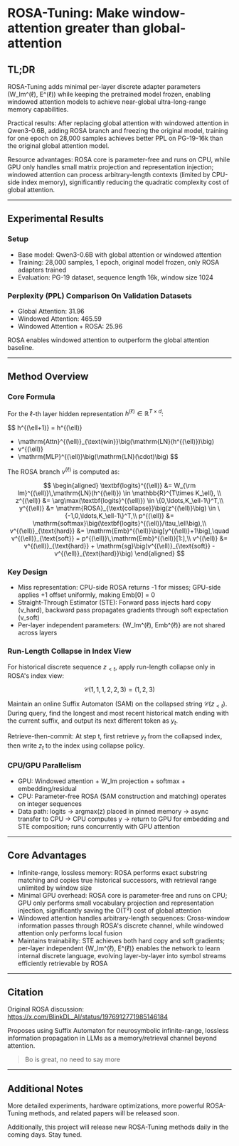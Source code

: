 # ROSA-Tuning: Make window-attention greater than global-attention

## TL;DR

ROSA-Tuning adds minimal per-layer discrete adapter parameters (W_lm^(ℓ), E^(ℓ)) while keeping the pretrained model frozen, enabling windowed attention models to achieve near-global ultra-long-range memory capabilities.

Practical results: After replacing global attention with windowed attention in Qwen3-0.6B, adding ROSA branch and freezing the original model, training for one epoch on 28,000 samples achieves better PPL on PG-19-16k than the original global attention model.

Resource advantages: ROSA core is parameter-free and runs on CPU, while GPU only handles small matrix projection and representation injection; windowed attention can process arbitrary-length contexts (limited by CPU-side index memory), significantly reducing the quadratic complexity cost of global attention.

---

## Experimental Results

### Setup

- Base model: Qwen3-0.6B with global attention or windowed attention
- Training: 28,000 samples, 1 epoch, original model frozen, only ROSA adapters trained
- Evaluation: PG-19 dataset, sequence length 16k, window size 1024

### Perplexity (PPL) Comparison On Validation Datasets

- Global Attention: 31.96
- Windowed Attention: 465.59
- Windowed Attention + ROSA: 25.96

ROSA enables windowed attention to outperform the global attention baseline.

---

## Method Overview

### Core Formula

For the ℓ-th layer hidden representation $h^{(\ell)} \in \mathbb{R}^{T\times d}$:

$$
h^{(\ell+1)} = h^{(\ell)}
+ \mathrm{Attn}^{(\ell)}_{\text{win}}\big(\mathrm{LN}(h^{(\ell)})\big)
+ v^{(\ell)}
+ \mathrm{MLP}^{(\ell)}\big(\mathrm{LN}(\cdot)\big)
$$

The ROSA branch $v^{(\ell)}$ is computed as:

$$
\begin{aligned}
\textbf{logits}^{(\ell)} &= W_{\rm lm}^{(\ell)}\,\mathrm{LN}(h^{(\ell)}) \in \mathbb{R}^{T\times K_\ell}, \\
z^{(\ell)} &= \arg\max(\textbf{logits}^{(\ell)}) \in \{0,\ldots,K_\ell-1\}^T,\\
y^{(\ell)} &= \mathrm{ROSA}_{\text{collapse}}\big(z^{(\ell)}\big) \in \{-1,0,\ldots,K_\ell-1\}^T,\\
p^{(\ell)} &= \mathrm{softmax}\big(\textbf{logits}^{(\ell)}/\tau_\ell\big),\\
v^{(\ell)}_{\text{hard}} &= \mathrm{Emb}^{(\ell)}\big[y^{(\ell)}+1\big],\quad
v^{(\ell)}_{\text{soft}} = p^{(\ell)}\,\mathrm{Emb}^{(\ell)}[1:],\\
v^{(\ell)} &= v^{(\ell)}_{\text{hard}} + \mathrm{sg}\big(v^{(\ell)}_{\text{soft}} - v^{(\ell)}_{\text{hard}}\big)
\end{aligned}
$$

### Key Design

- Miss representation: CPU-side ROSA returns -1 for misses; GPU-side applies +1 offset uniformly, making Emb[0] = 0
- Straight-Through Estimator (STE): Forward pass injects hard copy (v_hard), backward pass propagates gradients through soft expectation (v_soft)
- Per-layer independent parameters: {W_lm^(ℓ), Emb^(ℓ)} are not shared across layers

### Run-Length Collapse in Index View

For historical discrete sequence $z_{<t}$, apply run-length collapse only in ROSA's index view:

$$\mathcal{C}(1,1,1,2,2,3) = (1,2,3)$$

Maintain an online Suffix Automaton (SAM) on the collapsed string $\mathcal{C}(z_{<t})$. During query, find the longest and most recent historical match ending with the current suffix, and output its next different token as $y_t$.

Retrieve-then-commit: At step t, first retrieve $y_t$ from the collapsed index, then write $z_t$ to the index using collapse policy.

### CPU/GPU Parallelism

- GPU: Windowed attention + W_lm projection + softmax + embedding/residual
- CPU: Parameter-free ROSA (SAM construction and matching) operates on integer sequences
- Data path: logits → argmax(z) placed in pinned memory → async transfer to CPU → CPU computes y → return to GPU for embedding and STE composition; runs concurrently with GPU attention

---

## Core Advantages

- Infinite-range, lossless memory: ROSA performs exact substring matching and copies true historical successors, with retrieval range unlimited by window size
- Minimal GPU overhead: ROSA core is parameter-free and runs on CPU; GPU only performs small vocabulary projection and representation injection, significantly saving the O(T²) cost of global attention
- Windowed attention handles arbitrary-length sequences: Cross-window information passes through ROSA's discrete channel, while windowed attention only performs local fusion
- Maintains trainability: STE achieves both hard copy and soft gradients; per-layer independent {W_lm^(ℓ), E^(ℓ)} enables the network to learn internal discrete language, evolving layer-by-layer into symbol streams efficiently retrievable by ROSA

---

## Citation

Original ROSA discussion: https://x.com/BlinkDL_AI/status/1976912771985146184

Proposes using Suffix Automaton for neurosymbolic infinite-range, lossless information propagation in LLMs as a memory/retrieval channel beyond attention.

> Bo is great, no need to say more

---

## Additional Notes

More detailed experiments, hardware optimizations, more powerful ROSA-Tuning methods, and related papers will be released soon.

Additionally, this project will release new ROSA-Tuning methods daily in the coming days. Stay tuned.

